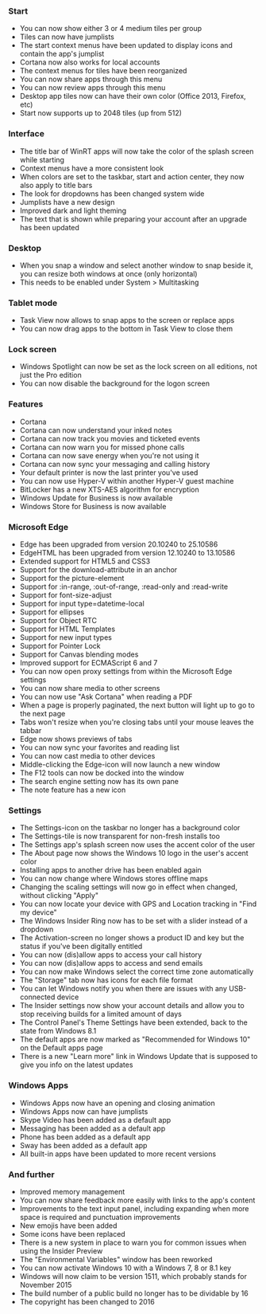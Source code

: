 ### Start
- You can now show either 3 or 4 medium tiles per group
- Tiles can now have jumplists
- The start context menus have been updated to display icons and contain the app's jumplist
- Cortana now also works for local accounts
- The context menus for tiles have been reorganized
 - You can now share apps through this menu
 - You can now review apps through this menu
- Desktop app tiles now can have their own color (Office 2013, Firefox, etc)
- Start now supports up to 2048 tiles (up from 512)

### Interface
- The title bar of WinRT apps will now take the color of the splash screen while starting
- Context menus have a more consistent look
- When colors are set to the taskbar, start and action center, they now also apply to title bars
- The look for dropdowns has been changed system wide
- Jumplists have a new design
- Improved dark and light theming
- The text that is shown while preparing your account after an upgrade has been updated

### Desktop
- When you snap a window and select another window to snap beside it, you can resize both windows at once (only horizontal)
 - This needs to be enabled under System > Multitasking

### Tablet mode
- Task View now allows to snap apps to the screen or replace apps
- You can now drag apps to the bottom in Task View to close them

### Lock screen
- Windows Spotlight can now be set as the lock screen on all editions, not just the Pro edition
- You can now disable the background for the logon screen

### Features
- Cortana
 - Cortana can now understand your inked notes
 - Cortana can now track you movies and ticketed events
 - Cortana can now warn you for missed phone calls
 - Cortana can now save energy when you're not using it
 - Cortana can now sync your messaging and calling history
- Your default printer is now the last printer you've used
- You can now use Hyper-V within another Hyper-V guest machine
- BitLocker has a new XTS-AES algorithm for encryption
- Windows Update for Business is now available
- Windows Store for Business is now available

### Microsoft Edge
- Edge has been upgraded from version 20.10240 to 25.10586
- EdgeHTML has been upgraded from version 12.10240 to 13.10586
- Extended support for HTML5 and CSS3
 - Support for the download-attribute in an anchor
 - Support for the picture-element
 - Support for :in-range, :out-of-range, :read-only and :read-write
 - Support for font-size-adjust
 - Support for input type=datetime-local
 - Support for ellipses
 - Support for Object RTC
 - Support for HTML Templates
 - Support for new input types
 - Support for Pointer Lock
 - Support for Canvas blending modes
- Improved support for ECMAScript 6 and 7
- You can now open proxy settings from within the Microsoft Edge settings
- You can now share media to other screens
- You can now use "Ask Cortana" when reading a PDF
- When a page is properly paginated, the next button will light up to go to the next page
- Tabs won't resize when you're closing tabs until your mouse leaves the tabbar
- Edge now shows previews of tabs
- You can now sync your favorites and reading list
- You can now cast media to other devices
- Middle-clicking the Edge-icon will now launch a new window
- The F12 tools can now be docked into the window
- The search engine setting now has its own pane
- The note feature has a new icon

### Settings
- The Settings-icon on the taskbar no longer has a background color
- The Settings-tile is now transparent for non-fresh installs too
- The Settings app's splash screen now uses the accent color of the user
- The About page now shows the Windows 10 logo in the user's accent color
- Installing apps to another drive has been enabled again
- You can now change where Windows stores offline maps
- Changing the scaling settings will now go in effect when changed, without clicking "Apply"
- You can now locate your device with GPS and Location tracking in "Find my device"
- The Windows Insider Ring now has to be set with a slider instead of a dropdown
- The Activation-screen no longer shows a product ID and key but the status if you've been digitally entitled
- You can now (dis)allow apps to access your call history
- You can now (dis)allow apps to access and send emails
- You can now make Windows select the correct time zone automatically
- The "Storage" tab now has icons for each file format
- You can let Windows notify you when there are issues with any USB-connected device
- The Insider settings now show your account details and allow you to stop receiving builds for a limited amount of days
- The Control Panel's Theme Settings have been extended, back to the state from Windows 8.1
- The default apps are now marked as "Recommended for Windows 10" on the Default apps page
- There is a new "Learn more" link in Windows Update that is supposed to give you info on the latest updates

### Windows Apps
- Windows Apps now have an opening and closing animation
- Windows Apps now can have jumplists
- Skype Video has been added as a default app
- Messaging has been added as a default app
- Phone has been added as a default app
- Sway has been added as a default app
- All built-in apps have been updated to more recent versions

### And further
- Improved memory management
- You can now share feedback more easily with links to the app's content
- Improvements to the text input panel, including expanding when more space is required and punctuation improvements
- New emojis have been added
- Some icons have been replaced
- There is a new system in place to warn you for common issues when using the Insider Preview
- The "Environmental Variables" window has been reworked
- You can now activate Windows 10 with a Windows 7, 8 or 8.1 key
- Windows will now claim to be version 1511, which probably stands for November 2015
- The build number of a public build no longer has to be dividable by 16
- The copyright has been changed to 2016